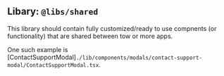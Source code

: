 ## Libary: `@libs/shared`
This library should contain fully customized/ready to use compnents (or functionality) that are shared between tow or more apps.

One such example is [ContactSupportModal]`./lib/components/modals/contact-support-modal/ContactSupportModal.tsx`.
